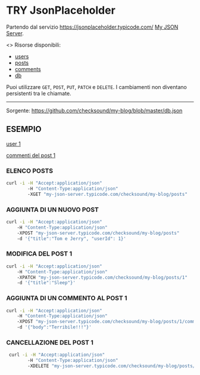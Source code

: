 # TRY JsonPlaceholder

Partendo dal servizio https://jsonplaceholder.typicode.com/ [My JSON Server](https://my-json-server.typicode.com/).

<> Risorse disponibili:
* [users](http://my-json-server.typicode.com/checksound/my-blog/users)
* [posts](http://my-json-server.typicode.com/checksound/my-blog/posts)
* [comments](http://my-json-server.typicode.com/checksound/my-blog/comments)
* [db](http://my-json-server.typicode.com/checksound/my-blog/db)

Puoi utilizzare `GET`, `POST`, `PUT`, `PATCH` e `DELETE`. I cambiamenti non diventano persistenti tra le chiamate.

--------------------------------------------------

Sorgente: https://github.com/checksound/my-blog/blob/master/db.json

## ESEMPIO

[user 1](http://my-json-server.typicode.com/checksound/my-blog/users/1)

[commenti del post 1](http://my-json-server.typicode.com/checksound/my-blog/posts/1/comments)

### ELENCO POSTS
```bash
curl -i -H "Accept:application/json" 
        -H "Content-Type:application/json" 
        -XGET "my-json-server.typicode.com/checksound/my-blog/posts"
```

### AGGIUNTA DI UN NUOVO POST
```bash
curl -i -H "Accept:application/json" 
    -H "Content-Type:application/json" 
    -XPOST "my-json-server.typicode.com/checksound/my-blog/posts" 
    -d '{"title":"Tom e Jerry", "userId": 1}'
```

### MODIFICA DEL POST 1
```bash
curl -i -H "Accept:application/json" 
    -H "Content-Type:application/json" 
    -XPATCH "my-json-server.typicode.com/checksound/my-blog/posts/1" 
    -d '{"title":"Sleep"}'
```

### AGGIUNTA DI UN COMMENTO AL POST 1
```bash
curl -i -H "Accept:application/json" 
    -H "Content-Type:application/json" 
    -XPOST "my-json-server.typicode.com/checksound/my-blog/posts/1/comments" 
    -d '{"body":"Terribile!!!"}'
```

### CANCELLAZIONE DEL POST 1
```bash
 curl -i -H "Accept:application/json" 
        -H "Content-Type:application/json" 
        -XDELETE "my-json-server.typicode.com/checksound/my-blog/posts/1"
 ```

